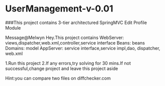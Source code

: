 # UserManagement-v-0.01
###This project contains 3-tier architectured SpringMVC Edit Profile Module

Message@Melwyn
Hey.This project contains
WebServer:  views,dispatcher,web.xml,controller,service interface
Beans:      beans
Domains:    model
AppServer:  service interface,service impl,dao, dispatcher, web.xml

1.Run this project
2.If any errors,try solving for 30 mins.If not successful,change project and leave this project aside

Hint:you can compare two files on diffchecker.com
